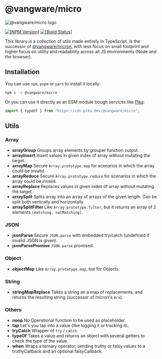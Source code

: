 # @vangware/micro

![@vangware/micro logo](https://i.imgur.com/qAj2DYK.png)

[![\[NPM Version\]](https://img.shields.io/npm/v/@vangware/micro.svg?style=flat-square)](https://npm.im/@vangware/micro)
[![\[Build Status\]](https://img.shields.io/travis/vangware/micro.svg?style=flat-square)](https://travis-ci.org/vangware/micro)

This library is a collection of utils made entirely in TypeScript. Is the successor of [@vangware/micron](https://github.com/vangware/micron), with less focus on small footprint and higher focus on utility and readability across all JS environments (Node and the browser).

## Installation

You can use `npm`, `pnpm` or `yarn` to install it locally:

```bash
npm i -S @vangware/micro
```

Or you can use it directly as an ESM module trough services like [Pika](https://www.pika.dev/):

```js
import { typeOf } from "https://cdn.pika.dev/@vangware/micro";
```

## Utils

### Array

- **arrayGroup** Groups array elements by grouper function output.
- **arrayInsert** Insert values in given index of array without mutating the target.
- **arrayMap** Secure `Array.prototype.map` for scenarios in which the array could be invalid.
- **arrayReduce** Secure `Array.prototype.reduce` for scenarios in which the array could be invalid.
- **arrayReplace** Replaces values in given index of array without mutating the target.
- **arraySplit** Splits array into an array of arrays of the given length. Can be split both vertically and horizontally.
- **arraySplitFilter** Like `Array.prototype.filter`, but it returns an array of 2 elements `[matching, notMatching]`.

### JSON

- **jsonParse** Secure `JSON.parse` with embedded try/catch (undefined if invalid JSON is given).
- **jsonParsePromise** `JSON.parse` promised.

### Object

- **objectMap** Like `Array.prototype.map`, but for Objects.

### String

- **stringMapReplace** Takes a string an a map of replacements, and returns the resulting string (successor of micron's `mrx`).

### Others

- **noop** No Operational function to be used as placeholder.
- **tap** Let's you tap into a value (like logging it or tracking it).
- **tryCatch** Wrapper of `try` / `catch`.
- **typeOf** Takes a value and returns an object with several getters to check the type of the value.
- **when** Wraps a ternary operator, sending truthy or falsy values to a truthyCallback and an optional falsyCallback.
